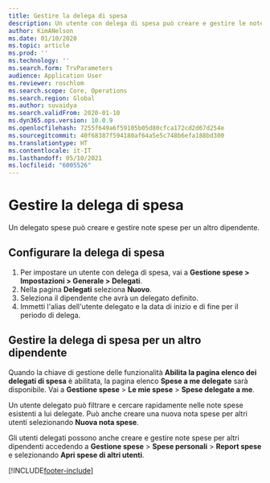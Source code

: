 ```yaml
---
title: Gestire la delega di spesa
description: Un utente con delega di spesa può creare e gestire le note spese per un altro dipendente dell'organizzazione.
author: KimANelson
ms.date: 01/10/2020
ms.topic: article
ms.prod: ''
ms.technology: ''
ms.search.form: TrvParameters
audience: Application User
ms.reviewer: roschlom
ms.search.scope: Core, Operations
ms.search.region: Global
ms.author: suvaidya
ms.search.validFrom: 2020-01-10
ms.dyn365.ops.version: 10.0.9
ms.openlocfilehash: 7255f649a6f59105b05d80cfca172cd2d67d254e
ms.sourcegitcommit: 40f68387f594180af64a5e5c748b6efa188bd300
ms.translationtype: HT
ms.contentlocale: it-IT
ms.lasthandoff: 05/10/2021
ms.locfileid: "6005526"
---
```

# <a name="manage-expense-delegation"></a>Gestire la delega di spesa

Un delegato spese può creare e gestire note spese per un altro dipendente.

## <a name="configure-expense-delegation"></a>Configurare la delega di spesa

1. Per impostare un utente con delega di spesa, vai a **Gestione spese > Impostazioni > Generale > Delegati**.
2. Nella pagina **Delegati** seleziona **Nuovo**.
3. Seleziona il dipendente che avrà un delegato definito. 
4. Immetti l'alias dell'utente delegato e la data di inizio e di fine per il periodo di delega.

## <a name="manage-expense-delegation-for-another-employee"></a>Gestire la delega di spesa per un altro dipendente

Quando la chiave di gestione delle funzionalità **Abilita la pagina elenco dei delegati di spesa** è abilitata, la pagina elenco **Spese a me delegate** sarà disponibile. Vai a **Gestione spese** > **Le mie spese** > **Spese delegate a me**.

Un utente delegato può filtrare e cercare rapidamente nelle note spese esistenti a lui delegate. Può anche creare una nuova nota spese per altri utenti selezionando **Nuova nota spese**.

Gli utenti delegati possono anche creare e gestire note spese per altri dipendenti accedendo a **Gestione spese** > **Spese personali** > **Report spese** e selezionando **Apri spese di altri utenti**.


[!INCLUDE[footer-include](../includes/footer-banner.md)]